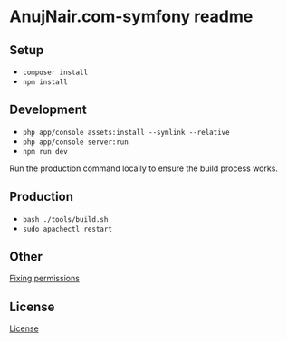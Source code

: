 AnujNair.com-symfony readme
===========================

## Setup

* `composer install`
* `npm install`

## Development

* `php app/console assets:install --symlink --relative`
* `php app/console server:run`
* `npm run dev`

Run the production command locally to ensure the build process works.

## Production

* `bash ./tools/build.sh`
* `sudo apachectl restart`

## Other

[Fixing permissions](https://symfony.com/doc/2.7/setup/file_permissions.html)

## License

[License](https://github.com/AnujRNair/anujnair.com-symfony/blob/master/LICENSE)
